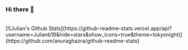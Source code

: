 ### Hi there 👋

<!--
**Julianb18/Julianb18** is a ✨ _special_ ✨ repository because its `README.md` (this file) appears on your GitHub profile.

Here are some ideas to get you started:

- 🔭 I’m currently working on ...
- 🌱 I’m currently learning ...
- 👯 I’m looking to collaborate on ...
- 🤔 I’m looking for help with ...
- 💬 Ask me about ...
- 📫 How to reach me: ...
- 😄 Pronouns: ...
- ⚡ Fun fact: ...
-->
<br/>
[![Julian's Github Stats](https://github-readme-stats.vercel.app/api?username=Julianb18&hide=stars&show_icons=true&theme=tokyonight)](https://github.com/anuraghazra/github-readme-stats)

